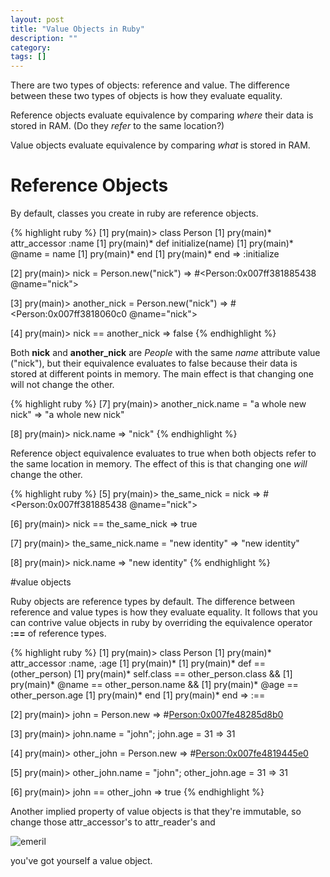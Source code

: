 ```yaml
---
layout: post
title: "Value Objects in Ruby"
description: ""
category: 
tags: []
---
```


There are two types of objects: reference and value. The difference between
these two types of objects is how they evaluate equality.


Reference objects evaluate equivalence by comparing _where_ their data is stored
in RAM. (Do they _refer_ to the same location?)

Value objects evaluate equivalence by comparing _what_ is stored in RAM.

# Reference Objects

By default, classes you create in ruby are reference objects.

{% highlight ruby %}
[1] pry(main)> class Person
[1] pry(main)*   attr_accessor :name
[1] pry(main)*   def initialize(name)
[1] pry(main)*     @name = name
[1] pry(main)*   end
[1] pry(main)* end
=> :initialize

[2] pry(main)> nick = Person.new("nick")
=> #<Person:0x007ff381885438 @name="nick">

[3] pry(main)> another_nick = Person.new("nick")
=> #<Person:0x007ff3818060c0 @name="nick">

[4] pry(main)> nick == another_nick
=> false
{% endhighlight %}

Both __nick__ and __another_nick__ are _People_ with the same _name_ attribute
value ("nick"), but their equivalence evaluates to false because their data is stored at
different points in memory. The main effect is that changing one will not change
the other.

{% highlight ruby %}
[7] pry(main)> another_nick.name = "a whole new nick"
=> "a whole new nick"

[8] pry(main)> nick.name
=> "nick"
{% endhighlight %}

Reference object equivalence evaluates to true when both objects refer to the
same location in memory. The effect of this is that changing one _will_ change the
other.

{% highlight ruby %}
[5] pry(main)> the_same_nick = nick
=> #<Person:0x007ff381885438 @name="nick">

[6] pry(main)> nick == the_same_nick
=> true

[7] pry(main)> the_same_nick.name = "new identity"
=> "new identity"

[8] pry(main)> nick.name
=> "new identity"
{% endhighlight %}

#value objects

Ruby objects are reference types by default.
The difference between reference and value types is how they evaluate equality.
It follows that you can contrive value objects in ruby by overriding the
equivalence operator __:==__ of reference types.

{% highlight ruby %}
[1] pry(main)> class Person
[1] pry(main)*   attr_accessor :name, :age
[1] pry(main)*
[1] pry(main)*   def ==(other_person)
[1] pry(main)*     self.class == other_person.class &&
[1] pry(main)*       @name == other_person.name &&
[1] pry(main)*       @age == other_person.age
[1] pry(main)*   end
[1] pry(main)* end
=> :==

[2] pry(main)> john = Person.new
=> #<Person:0x007fe48285d8b0>

[3] pry(main)> john.name = "john"; john.age = 31
=> 31

[4] pry(main)> other_john = Person.new
=> #<Person:0x007fe4819445e0>

[5] pry(main)> other_john.name = "john"; other_john.age = 31
=> 31

[6] pry(main)> john == other_john
=> true
{% endhighlight %}

Another implied property of value objects is that they're immutable, so change
those attr\_accessor's to attr\_reader's and

![emeril](/assets/images/emeril.jpg)

you've got yourself a value object.



